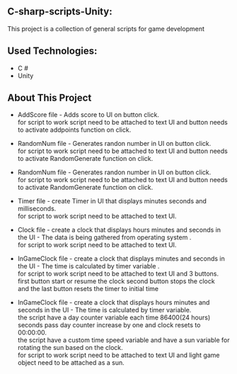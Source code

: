 ## C-sharp-scripts-Unity:

This project is a collection of general scripts for game development

## Used Technologies:

* C #
* Unity

## About This Project

* AddScore file - Adds score to UI on button click.<br>
for script to work script need to be attached to text UI and button needs to activate addpoints function on click.

* RandomNum file - Generates randon number in UI on button click.<br>
for script to work script need to be attached to text UI and button needs to activate RandomGenerate function on click.

* RandomNum file - Generates randon number in UI on button click.<br>
for script to work script need to be attached to text UI and button needs to activate RandomGenerate function on click.

* Timer file - create Timer in UI that displays minutes seconds and milliseconds.<br>
for script to work script need to be attached to text UI.

* Clock file - create a clock that displays hours minutes and seconds in the UI - The data is being gathered from operating system .<br>
for script to work script need to be attached to text UI.

* InGameClock file - create a clock that displays minutes and seconds in the UI - The time is calculated by timer variable .<br>
for script to work script need to be attached to text UI and 3 buttons.<br>
first button start or resume the clock second button stops the clock<br>
and the last button resets the timer to initial time

* InGameClock file - create a clock that displays hours minutes and seconds in the UI - The time is calculated by timer variable.<br>
the script have a day counter variable each time 86400(24 hours) seconds pass day counter increase by one and clock resets to 00:00:00.<br>
the script have a custom time speed variable and have a sun variable for rotating the sun based on the clock.<br>
for script to work script need to be attached to text UI and light game object need to be attached as a sun.


